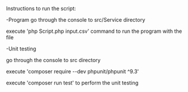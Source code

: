 Instructions to run the script:

-Program
go through the console to src/Service directory

execute 'php Script.php input.csv' command to run the program with the file

-Unit testing

go through the console to src directory

execute 'composer require --dev phpunit/phpunit ^9.3'

execute 'composer run test' to perform the unit testing 
